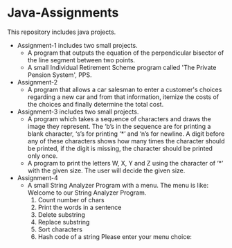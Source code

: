 # Java-Assignments
  This repository includes java projects.
  * Assignment-1 includes two small projects.
    - A program that outputs the equation of the perpendicular bisector of the line
      segment between two points.
    - A small Individual Retirement Scheme program called 'The Private Pension System', PPS.
  * Assignment-2
    - A program that allows a car salesman to enter a customer's choices regarding a new car and from that information, 
      itemize the costs of the choices and finally determine the total cost. 
  * Assignment-3 includes two small projects.
    - A program which takes a sequence of characters and draws the image they represent. The ‘b’s in the sequence are for printing a blank     character, ‘s’s for printing ‘*’ and ‘n’s for newline.  A digit before any of these characters shows how many times the character           should be printed, if the digit is missing, the character should be printed only once.
    - A program to print the letters W, X, Y and Z using the character of ‘*’ with the given size. The user will decide the given size.
  * Assignment-4
    - A small String Analyzer Program with a menu. The menu is like:\
        Welcome to our String Analyzer Program.
         1. Count number of chars
         2. Print the words in a sentence
         3. Delete substring
         4. Replace substring
         5. Sort characters
         6. Hash code of a string
         Please enter your menu choice:
    
